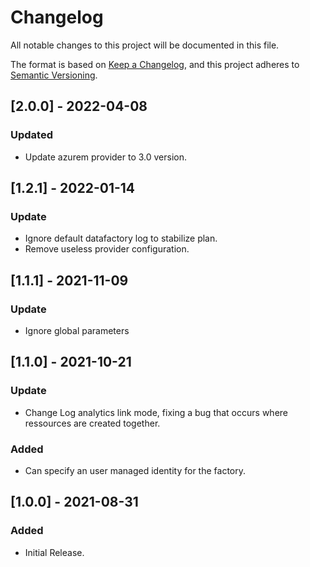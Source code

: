 # Changelog
All notable changes to this project will be documented in this file.

The format is based on [Keep a Changelog](https://keepachangelog.com/en/1.0.0/),
and this project adheres to [Semantic Versioning](https://semver.org/spec/v2.0.0.html).
## [2.0.0] - 2022-04-08
### Updated
- Update azurem provider to 3.0 version.
## [1.2.1] - 2022-01-14
### Update
- Ignore default datafactory log to stabilize plan.
- Remove useless provider configuration.
## [1.1.1] - 2021-11-09
### Update
- Ignore global parameters
## [1.1.0] - 2021-10-21
### Update
- Change Log analytics link mode, fixing a bug that occurs where ressources are created together.
### Added
- Can specify an user managed identity for the factory.
## [1.0.0] - 2021-08-31
### Added
- Initial Release.

